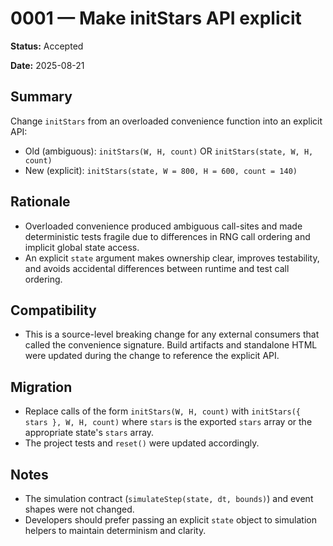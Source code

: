 # 0001 — Make initStars API explicit

**Status:** Accepted

**Date:** 2025-08-21

## Summary

Change `initStars` from an overloaded convenience function into an explicit API:

- Old (ambiguous): `initStars(W, H, count)` OR `initStars(state, W, H, count)`
- New (explicit): `initStars(state, W = 800, H = 600, count = 140)`

## Rationale

- Overloaded convenience produced ambiguous call-sites and made deterministic tests fragile due to differences in RNG call ordering and implicit global state access.
- An explicit `state` argument makes ownership clear, improves testability, and avoids accidental differences between runtime and test call ordering.

## Compatibility

- This is a source-level breaking change for any external consumers that called the convenience signature. Build artifacts and standalone HTML were updated during the change to reference the explicit API.

## Migration

- Replace calls of the form `initStars(W, H, count)` with `initStars({ stars }, W, H, count)` where `stars` is the exported `stars` array or the appropriate state's `stars` array.
- The project tests and `reset()` were updated accordingly.

## Notes

- The simulation contract (`simulateStep(state, dt, bounds)`) and event shapes were not changed.
- Developers should prefer passing an explicit `state` object to simulation helpers to maintain determinism and clarity.
